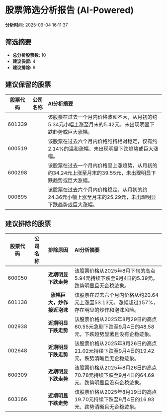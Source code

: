 # 股票筛选分析报告 (AI-Powered)

**分析时间:** 2025-09-04 16:11:37

## 筛选摘要

- **总分析股票数:** 10
- **建议保留:** 4
- **建议排除:** 6

## 建议保留的股票

| 股票代码 | 公司名称 | AI分析摘要 |
|:---:|:---:|:---|
| 601339 |  | 该股票在过去一个月内价格波动不大，从月初的约5.34元小幅上涨至月末的5.42元，未出现明显下跌趋势或巨大涨幅。 |
| 600519 |  | 该股票在过去六个月内价格维持相对稳定，仅有约2.14%的温和涨幅，未出现明显下跌趋势或巨大涨幅。 |
| 600298 |  | 该股票在过去一个月内价格呈上涨趋势，从月初的约34.24元上涨至月末的39.55元，未出现明显下跌趋势或巨大涨幅。 |
| 000895 |  | 该股票在过去六个月内价格稳定，从月初的约24.36元小幅上涨至月末的25.29元，未出现明显下跌趋势或巨大涨幅。 |

## 建议排除的股票

| 股票代码 | 公司名称 | 排除原因 | AI分析摘要 |
|:---:|:---:|:---:|:---|
| 600050 |  | **近期明显下跌走势** | 该股票价格从2025年8月下旬的高点5.94元持续下跌至9月4日的5.39元，跌势明显且无企稳迹象。 |
| 601138 |  | **涨幅巨大，炒作接近泡沫** | 该股票在过去六个月内价格从约20.64元上涨至53.13元，涨幅超过157%，存在明显的炒作和泡沫风险。 |
| 002938 |  | **近期明显下跌走势** | 该股票价格从2025年8月29日的高点60.55元急剧下跌至9月4日的48.58元，下跌趋势显著且没有企稳迹象。 |
| 002648 |  | **近期明显下跌走势** | 该股票价格从2025年8月26日的高点21.02元持续下跌至9月4日的19.42元，跌势清晰且无企稳迹象。 |
| 600309 |  | **近期明显下跌走势** | 该股票价格从2025年8月26日的高点70.78元持续下跌至9月4日的64.69元，跌势明显且没有企稳迹象。 |
| 603166 |  | **近期明显下跌走势** | 该股票价格从2025年8月19日的高点19.70元持续下跌至9月4日的16.93元，跌势清晰且无企稳迹象。 |
